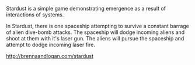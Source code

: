 Stardust is a simple game demonstrating emergence as a result of interactions of systems.

In Stardust, there is one spaceship attempting to survive a constant barrage of alien dive-bomb attacks.
The spaceship will dodge incoming aliens and shoot at them with it's laser gun. The aliens will pursue
the spaceship and attempt to dodge incoming laser fire.

http://brennaandlogan.com/stardust
